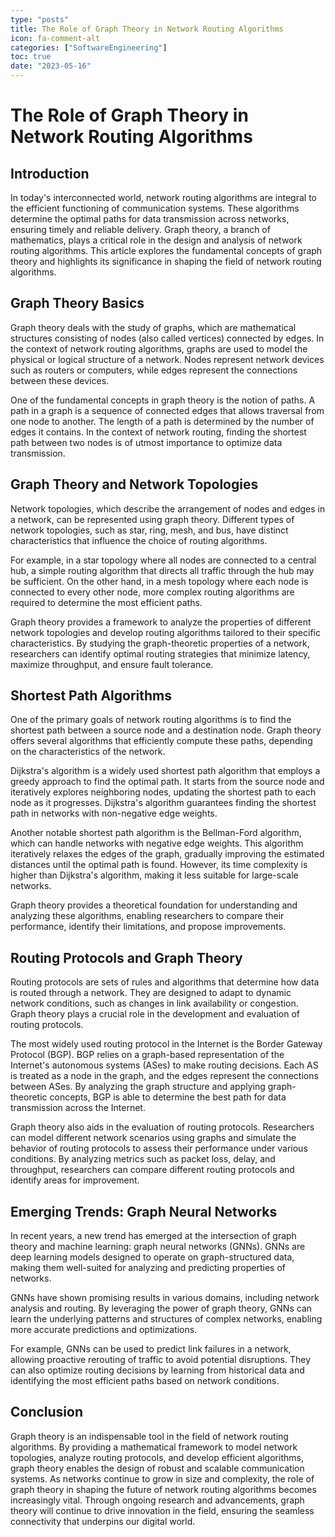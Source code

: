 ```yaml
---
type: "posts"
title: The Role of Graph Theory in Network Routing Algorithms
icon: fa-comment-alt
categories: ["SoftwareEngineering"]
toc: true
date: "2023-05-16"
---
```




# The Role of Graph Theory in Network Routing Algorithms

## Introduction

In today's interconnected world, network routing algorithms are integral to the efficient functioning of communication systems. These algorithms determine the optimal paths for data transmission across networks, ensuring timely and reliable delivery. Graph theory, a branch of mathematics, plays a critical role in the design and analysis of network routing algorithms. This article explores the fundamental concepts of graph theory and highlights its significance in shaping the field of network routing algorithms.

## Graph Theory Basics

Graph theory deals with the study of graphs, which are mathematical structures consisting of nodes (also called vertices) connected by edges. In the context of network routing algorithms, graphs are used to model the physical or logical structure of a network. Nodes represent network devices such as routers or computers, while edges represent the connections between these devices.

One of the fundamental concepts in graph theory is the notion of paths. A path in a graph is a sequence of connected edges that allows traversal from one node to another. The length of a path is determined by the number of edges it contains. In the context of network routing, finding the shortest path between two nodes is of utmost importance to optimize data transmission.

## Graph Theory and Network Topologies

Network topologies, which describe the arrangement of nodes and edges in a network, can be represented using graph theory. Different types of network topologies, such as star, ring, mesh, and bus, have distinct characteristics that influence the choice of routing algorithms.

For example, in a star topology where all nodes are connected to a central hub, a simple routing algorithm that directs all traffic through the hub may be sufficient. On the other hand, in a mesh topology where each node is connected to every other node, more complex routing algorithms are required to determine the most efficient paths.

Graph theory provides a framework to analyze the properties of different network topologies and develop routing algorithms tailored to their specific characteristics. By studying the graph-theoretic properties of a network, researchers can identify optimal routing strategies that minimize latency, maximize throughput, and ensure fault tolerance.

## Shortest Path Algorithms

One of the primary goals of network routing algorithms is to find the shortest path between a source node and a destination node. Graph theory offers several algorithms that efficiently compute these paths, depending on the characteristics of the network.

Dijkstra's algorithm is a widely used shortest path algorithm that employs a greedy approach to find the optimal path. It starts from the source node and iteratively explores neighboring nodes, updating the shortest path to each node as it progresses. Dijkstra's algorithm guarantees finding the shortest path in networks with non-negative edge weights.

Another notable shortest path algorithm is the Bellman-Ford algorithm, which can handle networks with negative edge weights. This algorithm iteratively relaxes the edges of the graph, gradually improving the estimated distances until the optimal path is found. However, its time complexity is higher than Dijkstra's algorithm, making it less suitable for large-scale networks.

Graph theory provides a theoretical foundation for understanding and analyzing these algorithms, enabling researchers to compare their performance, identify their limitations, and propose improvements.

## Routing Protocols and Graph Theory

Routing protocols are sets of rules and algorithms that determine how data is routed through a network. They are designed to adapt to dynamic network conditions, such as changes in link availability or congestion. Graph theory plays a crucial role in the development and evaluation of routing protocols.

The most widely used routing protocol in the Internet is the Border Gateway Protocol (BGP). BGP relies on a graph-based representation of the Internet's autonomous systems (ASes) to make routing decisions. Each AS is treated as a node in the graph, and the edges represent the connections between ASes. By analyzing the graph structure and applying graph-theoretic concepts, BGP is able to determine the best path for data transmission across the Internet.

Graph theory also aids in the evaluation of routing protocols. Researchers can model different network scenarios using graphs and simulate the behavior of routing protocols to assess their performance under various conditions. By analyzing metrics such as packet loss, delay, and throughput, researchers can compare different routing protocols and identify areas for improvement.

## Emerging Trends: Graph Neural Networks

In recent years, a new trend has emerged at the intersection of graph theory and machine learning: graph neural networks (GNNs). GNNs are deep learning models designed to operate on graph-structured data, making them well-suited for analyzing and predicting properties of networks.

GNNs have shown promising results in various domains, including network analysis and routing. By leveraging the power of graph theory, GNNs can learn the underlying patterns and structures of complex networks, enabling more accurate predictions and optimizations.

For example, GNNs can be used to predict link failures in a network, allowing proactive rerouting of traffic to avoid potential disruptions. They can also optimize routing decisions by learning from historical data and identifying the most efficient paths based on network conditions.

## Conclusion

Graph theory is an indispensable tool in the field of network routing algorithms. By providing a mathematical framework to model network topologies, analyze routing protocols, and develop efficient algorithms, graph theory enables the design of robust and scalable communication systems. As networks continue to grow in size and complexity, the role of graph theory in shaping the future of network routing algorithms becomes increasingly vital. Through ongoing research and advancements, graph theory will continue to drive innovation in the field, ensuring the seamless connectivity that underpins our digital world.